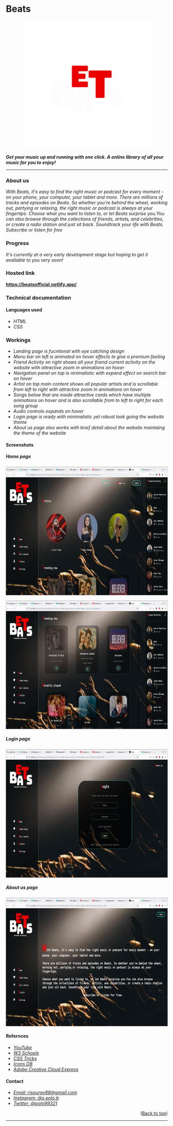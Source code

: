 <div id="top"></div>

# **Beats**

<p align="center">
    <img 
    width="400"
    height="400"
    src="./assets/logo2.png"
    />
</p>

**_Get your music up and running with one click. A online library of all your music for you to enjoy!_**

---

### **About us**

_With Beats, it's easy to find the right music or podcast for every moment - on your phone, your computer, your tablet and more.
There are millions of tracks and episodes on Beats. So whether you're behind the wheel, working out, partying or relaxing, the right music or podcast is always at your fingertips.
Choose what you want to listen to, or let Beats surprise you.You can also browse through the collections of friends, artists, and celebrities, or create a radio station and just sit back. Soundtrack your life with Beats. 
Subscribe or listen for free_

### **Progress**

_It's currently at a very early development stage but hoping to get it available to you very soon!_

### **Hosted link**

**https://beatsofficial.netlify.app/**

### **Technical documentation**

#### Languages used

- _HTML_
- _CSS_

### Workings

- _Landing page is fucntional with eye catching design_
- _Menu bar on left is animated on hover effects to give a premium feeling_
- _Friend Activity on right shows all your friend current activity on the website with attractive zoom in animations on hover_
- _Navigation panel on top is ninimalistic with expand effect on search bar on hover_
- _Artist on top main content shows all popular artists and is scrollable from left to right with attractive zoom in animations on hover_
- _Songs below that are inside attractive cards which have multiple animations on hover and is also scrollable from to left to right for each song group_
- _Audio controls expands on hover_
- _Login page is ready with minimalistic yet robust look going the website theme_
- _About us page also works with brief detail about the website maintaing the theme of the website_

#### Screenshots

##### Home page

<p align="center">
    <img 
    width="700"
    height="400"
    src="./assets/screenshots/Screenshot from 2022-05-24 13-46-37.png"
    />
</p>

<p align="center">
    <img 
    width="700"
    height="400"
    src="./assets/screenshots/Screenshot from 2022-05-24 13-46-48.png"
    />
</p>

##### Login page

<p align="center">
    <img 
    width="700"
    height="400"
    src="./assets/screenshots/Screenshot from 2022-05-24 13-47-09.png"
    />
</p>

##### About us page

<p align="center">
    <img 
    width="700"
    height="400"
    src="./assets/screenshots/Screenshot from 2022-05-24 13-47-20.png"
    />
</p>

#### Refernces

* _[YouTube](https://www.youtube.com/)_
* _[W3 Schools](https://www.w3schools.com/)_
* _[CSS Tricks](https://css-tricks.com/)_
* _[Icons DB](https://www.iconsdb.com/)_
* _[Adobe Creative Cloud Express](https://express.adobe.com/sp/onboarding)_

#### Contact

* _[Email: rjsourav88@gmail.com](https://mail.google.com/mail/u/0/#inbox?compose=new)_
* _[Instagram: @s.polo.b](https://www.instagram.com/s.polo.b/)_
* _[Twitter: @polo99321](https://twitter.com/polo99321)_

<p align="right">(<a href="#top">Back to top</a>)</p>

---